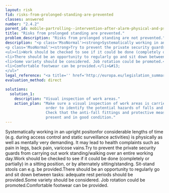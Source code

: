 ```yaml
---
layout: risk
fid: risks-from-prolonged-standing-are-prevented
classes: answered
number: "2.4.2"
parent_id: mobile-partrolling--intervention-after-alarm-physical-and-psychosocial-workload
title: "Risks from prolonged standing are prevented."
problem_description: "Risks from prolonged standing are not prevented."
description: "<p class='MsoNormal'><strong>Systematically working in an upright positon</strong> for considerable lengths of time (e.g. during access control and static surveillance activities) is physically as well as mentally very demanding. It may lead to health complaints such as pain in legs, back pain, varicose vains.</p>&#13;
<p class='MsoNormal'><strong>Try to prevent the private security guards from carrying out work standing/walking over an entire working day. </strong></p>&#13;
<ul><li>Work should be checked to see if it could be done (completely or partially) in a sitting position, or by alternately sitting/standing. Sit-stand stools can e.g. be provided.</li>&#13;
<li>There should be an opportunity to regularly go and sit down between tasks: adequate rest periods should be provided.</li>&#13;
<li>Some variety should be considered. Job rotation could be promoted.</li>&#13;
<li>Comfortable footwear can be provided.</li>&#13;
</ul>"
legal_reference: "<a title='' href='http://europa.eu/legislation_summaries/employment_and_social_policy/health_hygiene_safety_at_work/c11113_en.htm' rel='nofollow' target='_blank'>89/391/CEE Implementing measures to improve the health and safety of workers (framework directive).</a>"
evaluation_method: direct

solutions:
  solution_1:
    description: "Visual inspection of work areas."
    action_plan: "Make sure a visual inspection of work areas is carried out in
                  order to identify the potential hazards of falls and slips.
                  Check that the anti-fall fittings and protective measures are
                  present and in good condition."
---
```

Systematically working in an upright positonfor considerable lengths of time
(e.g. during access control and static surveillance activities) is physically
as well as mentally very demanding. It may lead to health complaints such as
pain in legs, back pain, varicose vains.Try to prevent the private security
guards from carrying out work standing/walking over an entire working day.Work
should be checked to see if it could be done (completely or partially) in a
sitting position, or by alternately sitting/standing. Sit-stand stools can
e.g. be provided.There should be an opportunity to regularly go and sit down
between tasks: adequate rest periods should be provided.Some variety should be
considered. Job rotation could be promoted.Comfortable footwear can be
provided.


